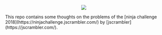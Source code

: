 <p align="center"><img src="https://i.imgur.com/cSV2br2.png"></p>
This repo contains some thoughts on the problems of the [ninja challenge 2018](https://ninjachallenge.jscrambler.com/) by [jscrambler](https://jscrambler.com/). 
